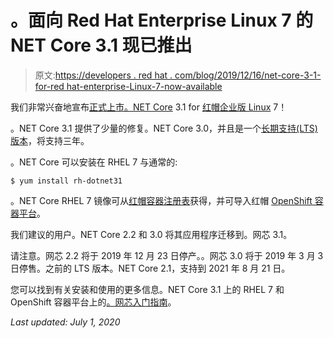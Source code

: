 # 。面向 Red Hat Enterprise Linux 7 的 NET Core 3.1 现已推出

> 原文:[https://developers . red hat . com/blog/2019/12/16/net-core-3-1-for-red hat-enterprise-Linux-7-now-available](https://developers.redhat.com/blog/2019/12/16/net-core-3-1-for-red-hat-enterprise-linux-7-now-available)

我们非常兴奋地宣布[正式上市。NET Core](https://developers.redhat.com/products/dotnet/overview) 3.1 for [红帽企业版 Linux](https://developers.redhat.com/topics/linux/) 7！

。NET Core 3.1 提供了少量的修复。NET Core 3.0，并且是一个[长期支持(LTS)版本](https://access.redhat.com/support/policy/updates/net-core)，将支持三年。

。NET Core 可以安装在 RHEL 7 与通常的:

`$ yum install rh-dotnet31`

。NET Core RHEL 7 镜像可从[红帽容器注册表](https://catalog.redhat.com/software/containers/search?q=rh-dotnet31)获得，并可导入红帽 [OpenShift 容器平台](https://www.openshift.com/)。

我们建议的用户。NET Core 2.2 和 3.0 将其应用程序迁移到。网芯 3.1。

请注意。网芯 2.2 将于 2019 年 12 月 23 日停产。。网芯 3.0 将于 2019 年 3 月 3 日停售。之前的 LTS 版本。NET Core 2.1，支持到 2021 年 8 月 21 日。

您可以找到有关安装和使用的更多信息。NET Core 3.1 上的 RHEL 7 和 OpenShift 容器平台上的[。网芯入门指南](https://access.redhat.com/documentation/en-us/net_core/3.1/html/getting_started_guide/index)。

*Last updated: July 1, 2020*